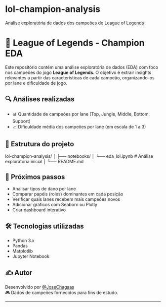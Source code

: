 # lol-champion-analysis
Análise exploratória de dados dos campeões de League of Legends

# 🧠 League of Legends - Champion EDA

Este repositório contém uma análise exploratória de dados (EDA) com foco nos campeões do jogo **League of Legends**. O objetivo é extrair insights relevantes a partir das características de cada campeão, organizando-os por lane e dificuldade de jogo.

## 🔍 Análises realizadas

- 📊 Quantidade de campeões por lane (Top, Jungle, Middle, Bottom, Support)
- 📈 Dificuldade média dos campeões por lane (em escala de 1 a 3)

## 📁 Estrutura do projeto

lol-champion-analysis/
│
├── notebooks/
│ └── eda_lol.ipynb # Análise exploratória inicial
│
└── README.md


## 🚧 Próximos passos

- Analisar tipos de dano por lane
- Comparar papéis (roles) dominantes em cada posição
- Verificar quais lanes recebem mais campeões novos
- Adicionar gráficos com Seaborn ou Plotly
- Criar dashboard interativo

## 🛠️ Tecnologias utilizadas

- Python 3.x
- Pandas
- Matplotlib
- Jupyter Notebook

## ✍️ Autor

Desenvolvido por [@JoseChagaas](https://github.com/JoseChagaas)  
🎮 Dados de campeões fornecidos para fins de estudo.

---

